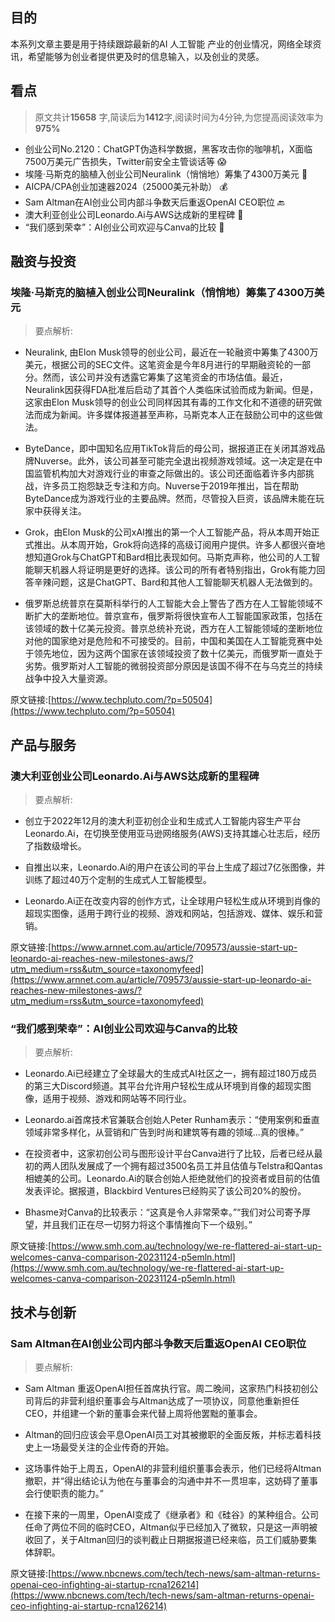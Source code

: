 

## 目的
本系列文章主要是用于持续跟踪最新的AI 人工智能 产业的创业情况，网络全球资讯，希望能够为创业者提供更及时的信息输入，以及创业的灵感。
## 看点
> 原文共计**15658** 字,简读后为**1412**字,阅读时间为4分钟,为您提高阅读效率为**975%**


- 创业公司No.2120：ChatGPT伪造科学数据，黑客攻击你的咖啡机，X面临7500万美元广告损失，Twitter前安全主管谈话等 😱
- 埃隆·马斯克的脑植入创业公司Neuralink（悄悄地）筹集了4300万美元 🧠
- AICPA/CPA创业加速器2024（25000美元补助） 💰
- Sam Altman在AI创业公司内部斗争数天后重返OpenAI CEO职位 🔙
- 澳大利亚创业公司Leonardo.Ai与AWS达成新的里程碑 🚀
- “我们感到荣幸”：AI创业公司欢迎与Canva的比较 🎉


## 融资与投资

### 埃隆·马斯克的脑植入创业公司Neuralink（悄悄地）筹集了4300万美元 

> 要点解析:

- Neuralink, 由Elon Musk领导的创业公司，最近在一轮融资中筹集了4300万美元，根据公司的SEC文件。这笔资金是今年8月进行的早期融资轮的一部分。然而，该公司并没有透露它筹集了这笔资金的市场估值。最近，Neuralink因获得FDA批准后启动了其首个人类临床试验而成为新闻。但是，这家由Elon Musk领导的创业公司同样因其有毒的工作文化和不道德的研究做法而成为新闻。许多媒体报道甚至声称，马斯克本人正在鼓励公司中的这些做法。

- ByteDance，即中国知名应用TikTok背后的母公司，据报道正在关闭其游戏品牌Nuverse。此外，该公司甚至可能完全退出视频游戏领域。这一决定是在中国监管机构加大对游戏行业的审查之际做出的。该公司还面临着许多内部挑战，许多员工抱怨缺乏专注和方向。Nuverse于2019年推出，旨在帮助ByteDance成为游戏行业的主要品牌。然而，尽管投入巨资，该品牌未能在玩家中获得关注。

- Grok，由Elon Musk的公司xAI推出的第一个人工智能产品，将从本周开始正式推出。从本周开始，Grok将向选择的高级订阅用户提供。许多人都很兴奋地想知道Grok与ChatGPT和Bard相比表现如何。马斯克声称，他公司的人工智能聊天机器人将证明是更好的选择。该公司的所有者特别指出，Grok有能力回答辛辣问题，这是ChatGPT、Bard和其他人工智能聊天机器人无法做到的。

- 俄罗斯总统普京在莫斯科举行的人工智能大会上警告了西方在人工智能领域不断扩大的垄断地位。普京宣布，俄罗斯将很快宣布人工智能国家政策，包括在该领域的数十亿美元投资。普京总统补充说，西方在人工智能领域的垄断地位对他的国家绝对是危险和不可接受的。目前，中国和美国在人工智能竞赛中处于领先地位，因为这两个国家在该领域投资了数十亿美元，而俄罗斯一直处于劣势。俄罗斯对人工智能的微弱投资部分原因是该国不得不在与乌克兰的持续战争中投入大量资源。

原文链接:[https://www.techpluto.com/?p=50504](https://www.techpluto.com/?p=50504)

## 产品与服务

### 澳大利亚创业公司Leonardo.Ai与AWS达成新的里程碑 

> 要点解析:

- 创立于2022年12月的澳大利亚初创企业和生成式人工智能内容生产平台Leonardo.Ai，在切换至使用亚马逊网络服务(AWS)支持其雄心壮志后，经历了指数级增长。

- 自推出以来，Leonardo.Ai的用户在该公司的平台上生成了超过7亿张图像，并训练了超过40万个定制的生成式人工智能模型。

- Leonardo.Ai正在改变内容的创作方式，让全球用户轻松生成从环境到肖像的超现实图像，适用于跨行业的视频、游戏和网站，包括游戏、媒体、娱乐和营销。

原文链接:[https://www.arnnet.com.au/article/709573/aussie-start-up-leonardo-ai-reaches-new-milestones-aws/?utm_medium=rss&utm_source=taxonomyfeed](https://www.arnnet.com.au/article/709573/aussie-start-up-leonardo-ai-reaches-new-milestones-aws/?utm_medium=rss&utm_source=taxonomyfeed)

### “我们感到荣幸”：AI创业公司欢迎与Canva的比较 

> 要点解析:

- Leonardo.Ai已经建立了全球最大的生成式AI社区之一，拥有超过180万成员的第三大Discord频道。其平台允许用户轻松生成从环境到肖像的超现实图像，适用于视频、游戏和网站等不同行业。

- Leonardo.ai首席技术官兼联合创始人Peter Runham表示：“使用案例和垂直领域非常多样化，从营销和广告到时尚和建筑等有趣的领域...真的很棒。”

- 在投资者中，这家初创公司与图形设计平台Canva进行了比较，后者已经从最初的两人团队发展成了一个拥有超过3500名员工并且估值与Telstra和Qantas相媲美的公司。Leonardo.Ai的联合创始人拒绝就他们的投资者或目前的估值发表评论。据报道，Blackbird Ventures已经购买了该公司20%的股份。

- Bhasme对Canva的比较表示：“这真是令人非常荣幸。”“我们对公司寄予厚望，并且我们正在尽一切努力将这个事情推向下一个级别。”

原文链接:[https://www.smh.com.au/technology/we-re-flattered-ai-start-up-welcomes-canva-comparison-20231124-p5emln.html](https://www.smh.com.au/technology/we-re-flattered-ai-start-up-welcomes-canva-comparison-20231124-p5emln.html)

## 技术与创新

### Sam Altman在AI创业公司内部斗争数天后重返OpenAI CEO职位 

> 要点解析:

- Sam Altman 重返OpenAI担任首席执行官。周二晚间，这家热门科技初创公司背后的非营利组织董事会与Altman达成了一项协议，同意他重新担任CEO，并组建一个新的董事会来代替上周将他罢黜的董事会。

- Altman的回归应该会平息OpenAI员工对其被撤职的全面反叛，并标志着科技史上一场最受关注的企业传奇的开始。

- 这场事件始于上周五，OpenAI的非营利组织董事会表示，他们已经将Altman撤职，并“得出结论认为他在与董事会的沟通中并不一贯坦率，这妨碍了董事会行使职责的能力。”

- 在接下来的一周里，OpenAI变成了《继承者》和《硅谷》的某种组合。公司任命了两位不同的临时CEO，Altman似乎已经加入了微软，只是这一声明被收回了，关于Altman回归的谈判截止日期据报道已经来临，员工们威胁要集体辞职。

原文链接:[https://www.nbcnews.com/tech/tech-news/sam-altman-returns-openai-ceo-infighting-ai-startup-rcna126214](https://www.nbcnews.com/tech/tech-news/sam-altman-returns-openai-ceo-infighting-ai-startup-rcna126214)

